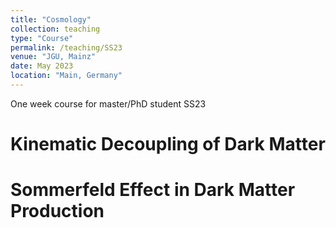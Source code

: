 ```yaml
---
title: "Cosmology"
collection: teaching
type: "Course"
permalink: /teaching/SS23
venue: "JGU, Mainz"
date: May 2023
location: "Main, Germany"
---
```


One week course for master/PhD student SS23

Kinematic Decoupling of Dark Matter
======

Sommerfeld Effect in  Dark Matter Production
======

